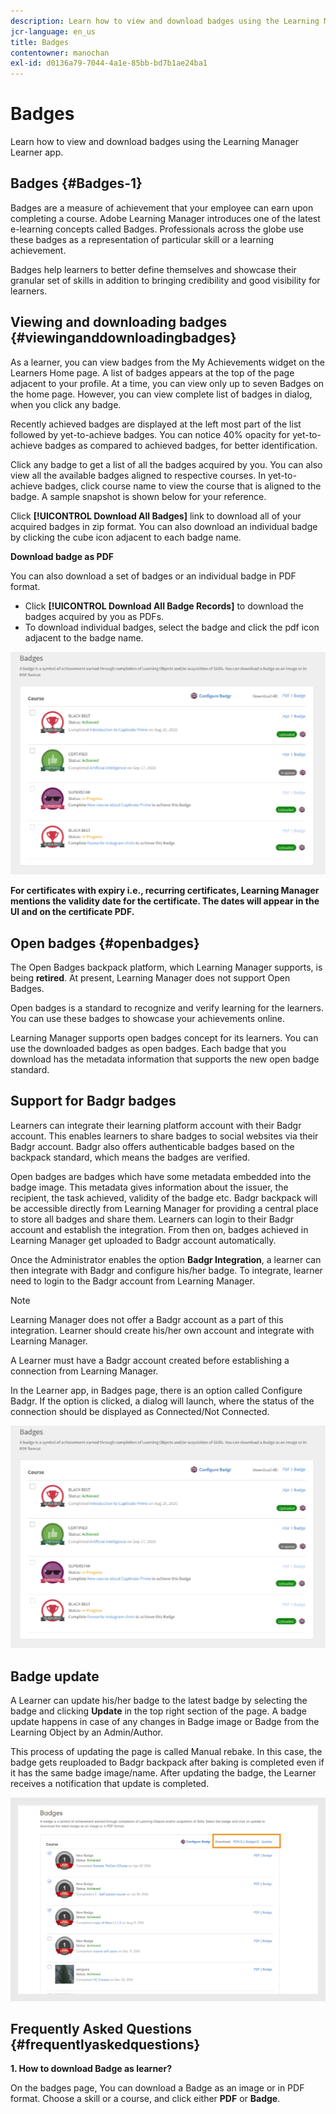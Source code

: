 ```yaml
---
description: Learn how to view and download badges using the Learning Manager Learner app.
jcr-language: en_us
title: Badges
contentowner: manochan
exl-id: d0136a79-7044-4a1e-85bb-bd7b1ae24ba1
---
```

# Badges

Learn how to view and download badges using the Learning Manager Learner app.

## Badges {#Badges-1}

Badges are a measure of achievement that your employee can earn upon completing a course. Adobe Learning Manager introduces one of the latest e-learning concepts called Badges. Professionals across the globe use these badges as a representation of particular skill or a learning achievement.

Badges help learners to better define themselves and showcase their granular set of skills in addition to bringing credibility and good visibility for learners.

## Viewing and downloading badges {#viewinganddownloadingbadges}

As a learner, you can view badges from the My Achievements widget on the Learners Home page. A list of badges appears at the top of the page adjacent to your profile. At a time, you can view only up to seven Badges on the home page. However, you can view complete list of badges in dialog, when you click any badge.

Recently achieved badges are displayed at the left most part of the list followed by yet-to-achieve badges. You can notice 40% opacity for yet-to-achieve badges as compared to achieved badges, for better identification.

Click any badge to get a list of all the badges acquired by you. You can also view all the available badges aligned to respective courses. In yet-to-achieve badges, click course name to view the course that is aligned to the badge. A sample snapshot is shown below for your reference.

Click **[!UICONTROL Download All Badges]** link to download all of your acquired badges in zip format. You can also download an individual badge by clicking the cube icon adjacent to each badge name.

**Download badge as PDF**

You can also download a set of badges or an individual badge in PDF format.

* Click **[!UICONTROL Download All Badge Records]** to download the badges acquired by you as PDFs. 
* To download individual badges, select the badge and click the pdf icon adjacent to the badge name. 

![](assets/badges.png)

**For certificates with expiry i.e., recurring certificates, Learning Manager mentions the validity date for the certificate. The dates will appear in the UI and on the certificate PDF.**

## Open badges {#openbadges}

The Open Badges backpack platform, which Learning Manager supports, is being **retired**. At present, Learning Manager does not support Open Badges.

Open badges is a standard to recognize and verify learning for the learners. You can use these badges to showcase your achievements online.

Learning Manager supports open badges concept for its learners. You can use the downloaded badges as open badges. Each badge that you download has the metadata information that supports the new open badge standard.

## Support for Badgr badges

Learners can integrate their learning platform account with their Badgr account. This enables learners to share badges to social websites via their Badgr account. Badgr also offers authenticable badges based on the backpack standard, which means the badges are verified.

Open badges are badges which have some metadata embedded into the badge image. This metadata gives information about the issuer, the recipient, the task achieved, validity of the badge etc. Badgr backpack will be accessible directly from Learning Manager for providing a central place to store all badges and share them. Learners can login to their Badgr account and establish the integration. From then on, badges achieved in Learning Manager get uploaded to Badgr account automatically.

Once the Administrator enables the option **Badgr Integration**, a learner can then integrate with Badgr and configure his/her badge. To integrate, learner need to login to the Badgr account from Learning Manager. 

>[!NOTE]
>
>Learning Manager does not offer a Badgr account as a part of this integration. Learner should create his/her own account and integrate with Learning Manager. 

A Learner must have a Badgr account created before establishing a connection from Learning Manager.

In the Learner app, in Badges page, there is an option called Configure Badgr. If the option is clicked, a dialog will launch, where the status of the connection should be displayed as Connected/Not Connected.

![](assets/badges.png)

## Badge update

A Learner can update his/her badge to the latest badge by selecting the badge and clicking **Update** in the top right section of the page. A badge update happens in case of any changes in Badge image or Badge from the Learning Object by an Admin/Author.

This process of updating the page is called Manual rebake. In this case, the badge gets reuploaded to Badgr backpack after baking is completed even if it has the same badge image/name. After updating the badge, the  Learner receives a notification that update is completed.

![](assets/badge-update.png)

## Frequently Asked Questions {#frequentlyaskedquestions}

**1. How to download Badge as learner?**

On the badges page, You can download a Badge as an image or in PDF format. Choose a skill or a course, and click either **PDF** or **Badge**.
